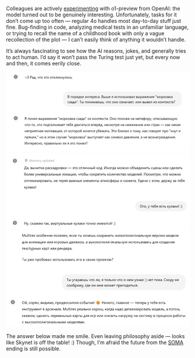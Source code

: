 ﻿Colleagues are actively [experimenting](https://t.me/denissexy/8767) with o1-preview from OpenAI: the model turned out to be genuinely interesting. Unfortunately, tasks for it don’t come up too often — regular 4o handles most day-to-day stuff just fine. Bug-finding in code, analyzing medical tests in an unfamiliar language, or trying to recall the name of a childhood book with only a vague recollection of the plot — I can’t easily think of anything it wouldn’t handle.

It’s always fascinating to see how the AI reasons, jokes, and generally tries to act human. I’d say it won’t pass the Turing test just yet, but every now and then, it comes eerily close.

![Carrot](carrot.jpg) ![Fists](fists.jpg) ![Jokes](joke.jpg)

The answer below made me smile. Even leaving philosophy aside — looks like Skynet is off the table! :) Though, I’m afraid the future from the [SOMA](https://store.steampowered.com/app/282140/SOMA/) ending is still possible.
